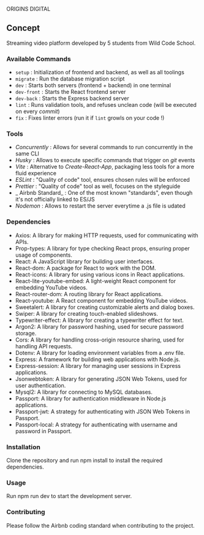 ORIGINS DIGITAL

## Concept

Streaming video platform developed by 5 students from Wild Code School.

### Available Commands

- `setup` : Initialization of frontend and backend, as well as all toolings
- `migrate` : Run the database migration script
- `dev` : Starts both servers (frontend + backend) in one terminal
- `dev-front` : Starts the React frontend server
- `dev-back` : Starts the Express backend server
- `lint` : Runs validation tools, and refuses unclean code (will be executed on every _commit_)
- `fix` : Fixes linter errors (run it if `lint` growls on your code !)

### Tools

- _Concurrently_ : Allows for several commands to run concurrently in the same CLI
- _Husky_ : Allows to execute specific commands that trigger on _git_ events
- _Vite_ : Alternative to _Create-React-App_, packaging less tools for a more fluid experience
- _ESLint_ : "Quality of code" tool, ensures chosen rules will be enforced
- _Prettier_ : "Quality of code" tool as well, focuses on the styleguide
- _ Airbnb Standard_ : One of the most known "standards", even though it's not officially linked to ES/JS
- _Nodemon_ : Allows to restart the server everytime a .js file is udated

### Dependencies

- Axios: A library for making HTTP requests, used for communicating with APIs.
- Prop-types: A library for type checking React props, ensuring proper usage of components.
- React: A JavaScript library for building user interfaces.
- React-dom: A package for React to work with the DOM.
- React-icons: A library for using various icons in React applications.
- React-lite-youtube-embed: A light-weight React component for embedding YouTube videos.
- React-router-dom: A routing library for React applications.
- React-youtube: A React component for embedding YouTube videos.
- Sweetalert: A library for creating customizable alerts and dialog boxes.
- Swiper: A library for creating touch-enabled slideshows.
- Typewriter-effect: A library for creating a typewriter effect for text.
- Argon2: A library for password hashing, used for secure password storage.
- Cors: A library for handling cross-origin resource sharing, used for handling API requests.
- Dotenv: A library for loading environment variables from a .env file.
- Express: A framework for building web applications with Node.js.
- Express-session: A library for managing user sessions in Express applications.
- Jsonwebtoken: A library for generating JSON Web Tokens, used for user authentication.
- Mysql2: A library for connecting to MySQL databases.
- Passport: A library for authentication middleware in Node.js applications.
- Passport-jwt: A strategy for authenticating with JSON Web Tokens in Passport.
- Passport-local: A strategy for authenticating with username and password in Passport.

### Installation

Clone the repository and run npm install to install the required dependencies.

### Usage

Run npm run dev to start the development server.

### Contributing

Please follow the Airbnb coding standard when contributing to the project.
